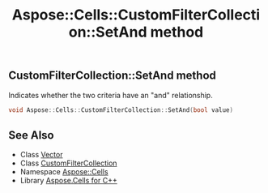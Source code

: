 ﻿---
title: Aspose::Cells::CustomFilterCollection::SetAnd method
linktitle: SetAnd
second_title: Aspose.Cells for C++ API Reference
description: 'Aspose::Cells::CustomFilterCollection::SetAnd method. Indicates whether the two criteria have an "and" relationship in C++.'
type: docs
weight: 800
url: /cpp/aspose.cells/customfiltercollection/setand/
---
## CustomFilterCollection::SetAnd method


Indicates whether the two criteria have an "and" relationship.

```cpp
void Aspose::Cells::CustomFilterCollection::SetAnd(bool value)
```

## See Also

* Class [Vector](../../vector/)
* Class [CustomFilterCollection](../)
* Namespace [Aspose::Cells](../../)
* Library [Aspose.Cells for C++](../../../)
